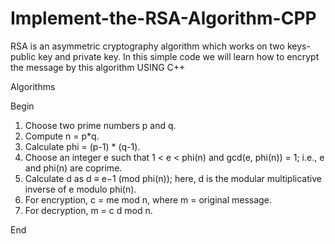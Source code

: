 # Implement-the-RSA-Algorithm-CPP
RSA is an asymmetric cryptography algorithm which works on two keys-public key and private key. In this simple code we will learn how to encrypt the message by this algorithm USING C++




Algorithms

Begin
   1. Choose two prime numbers p and q.
   2. Compute n = p*q.
   3. Calculate phi = (p-1) * (q-1).
   4. Choose an integer e such that 1 < e < phi(n) and gcd(e, phi(n)) = 1; i.e., e and phi(n) are coprime.
   5. Calculate d as d ≡ e−1 (mod phi(n)); here, d is the modular multiplicative inverse of e modulo phi(n).
   6. For encryption, c = me mod n, where m = original message.
   7. For decryption, m = c d mod n.


End
